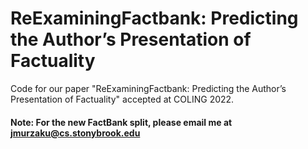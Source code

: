 # ReExaminingFactbank: Predicting the Author’s Presentation of Factuality
Code for our paper "ReExaminingFactbank: Predicting the Author’s Presentation of Factuality" accepted at COLING 2022. 

#### Note: For the new FactBank split, please email me at jmurzaku@cs.stonybrook.edu
